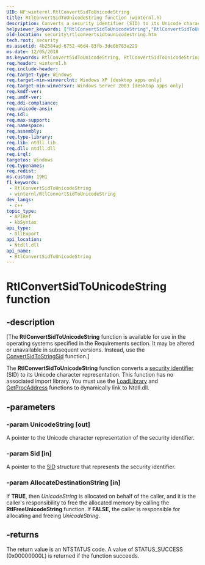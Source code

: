 ```yaml
---
UID: NF:winternl.RtlConvertSidToUnicodeString
title: RtlConvertSidToUnicodeString function (winternl.h)
description: Converts a security identifier (SID) to its Unicode character representation.
helpviewer_keywords: ["RtlConvertSidToUnicodeString","RtlConvertSidToUnicodeString function [Security]","security.rtlconvertsidtounicodestring","winternl/RtlConvertSidToUnicodeString"]
old-location: security\rtlconvertsidtounicodestring.htm
tech.root: security
ms.assetid: 4b2584ad-6752-46d4-83fb-3de0b783e229
ms.date: 12/05/2018
ms.keywords: RtlConvertSidToUnicodeString, RtlConvertSidToUnicodeString function [Security], security.rtlconvertsidtounicodestring, winternl/RtlConvertSidToUnicodeString
req.header: winternl.h
req.include-header: 
req.target-type: Windows
req.target-min-winverclnt: Windows XP [desktop apps only]
req.target-min-winversvr: Windows Server 2003 [desktop apps only]
req.kmdf-ver: 
req.umdf-ver: 
req.ddi-compliance: 
req.unicode-ansi: 
req.idl: 
req.max-support: 
req.namespace: 
req.assembly: 
req.type-library: 
req.lib: ntdll.lib
req.dll: ntdll.dll
req.irql: 
targetos: Windows
req.typenames: 
req.redist: 
ms.custom: 19H1
f1_keywords:
 - RtlConvertSidToUnicodeString
 - winternl/RtlConvertSidToUnicodeString
dev_langs:
 - c++
topic_type:
 - APIRef
 - kbSyntax
api_type:
 - DllExport
api_location:
 - Ntdll.dll
api_name:
 - RtlConvertSidToUnicodeString
---
```


# RtlConvertSidToUnicodeString function


## -description

<p class="CCE_Message">[The <b>RtlConvertSidToUnicodeString</b> function is available for use in the operating systems specified in the Requirements section. It may be altered or unavailable in subsequent versions. Instead, use the <a href="/windows/desktop/api/sddl/nf-sddl-convertsidtostringsida">ConvertSidToStringSid</a> function.]

The <b>RtlConvertSidToUnicodeString</b> function converts a <a href="/windows/desktop/SecGloss/s-gly">security identifier</a> (SID) to its Unicode character representation. This function has no associated import library. You must use the <a href="/windows/desktop/api/libloaderapi/nf-libloaderapi-loadlibrarya">LoadLibrary</a> and <a href="/windows/desktop/api/libloaderapi/nf-libloaderapi-getprocaddress">GetProcAddress</a> functions to dynamically link to Ntdll.dll.

## -parameters

### -param UnicodeString [out]

A pointer to the Unicode character representation of the security identifier.

### -param Sid [in]

A pointer to the <a href="/windows/desktop/api/winnt/ns-winnt-sid">SID</a> structure that represents the security identifier.

### -param AllocateDestinationString [in]

If <b>TRUE</b>, then  <i>UnicodeString</i> is allocated on behalf of the caller, and it is the caller's responsibility to free the allocated memory by calling the <b>RtlFreeUnicodeString</b> function. If <b>FALSE</b>, the caller is responsible for allocating and freeing  <i>UnicodeString</i>.

## -returns

The return value is an  NTSTATUS code. A value of STATUS_SUCCESS (0x00000000L) is returned if the function succeeds.